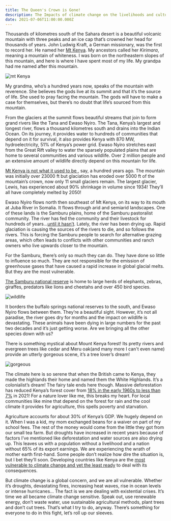 ```yaml
---
title: The Queen's Crown is Gone!
description: The Impacts of climate change on the livelihoods and cultures of indigenous communities.
date: 2021-07-06T11:00:00.000Z
---
```

Thousands of kilometres south of the Sahara desert is a beautiful volcanic mountain with three peaks and an ice cap that’s crowned her head for thousands of years. John Ludwig Kraft, a German missionary, was the first to record her. He named her [Mt Kenya](https://en.wikipedia.org/wiki/Mount_Kenya). My ancestors called her *Kirimara*, meaning a mountain of whiteness. I was born on the northeastern slopes of this mountain, and here is where I have spent most of my life. My grandpa had me named after this mountain.

![mt Kenya](mountain.jpeg)

My grandma, who’s a hundred years now, speaks of the mountain with reverence. She believes the gods live at its summit and that it’s the source of life. She used to pray facing the mountain. The gods will have to make a case for themselves, but there’s no doubt that life’s sourced from this mountain.

From the glaciers at the summit flows beautiful streams that join to form grand rivers like the Tana and Ewaso Nyiro. The Tana, Kenya’s largest and longest river, flows a thousand kilometres south and drains into the Indian Ocean. On its journey, it provides water to hundreds of communities that depend on it for survival, it also provides Kenya with 870 MW, hydroelectricity, 51% of Kenya’s power grid. Ewaso Nyiro stretches east from the Great Rift valley to water the sparsely populated plains that are home to several communities and various wildlife. Over 2 million people and an extensive amount of wildlife directly depend on this mountain for life.

 [Mt Kenya is not what it used to be ](https://www.mdpi.com/2076-3263/8/5/174/htm), say, a hundred years ago. The mountain was initially over 23000 ft but glaciation has eroded over 5000 ft of the mountain’s crown, now only 11 small glaciers remain. The largest glacier, Lewis, has experienced about 90% shrinkage in volume since 1934! They’ll all have completely melted by 2050!

Ewaso Nyiro flows north then southeast of Mt Kenya, on its way to its mouth at Juba River in Somalia. It flows through arid and semiarid landscapes. One of these lands is the Samburu plains, home of the Samburu pastoralist community. The river has fed the community and their livestock for hundreds of years...[until it hasn’t](https://earthobservatory.nasa.gov/images/40781/kenyas-ewaso-nyiro-river-dries). Lately, the river has been drying up. Rapid glaciation is causing the sources of the rivers to die, and so follows the rivers. This is forcing the Samburu people to search for alternative grazing areas, which often leads to conflicts with other communities and ranch owners who live upwards closer to the mountain.

For the Samburu, there’s only so much they can do. They have done so little to influence so much. They are not responsible for the emission of greenhouse gases that have caused a rapid increase in global glacial melts. But they are the most vulnerable.

[The Samburu national reserve](https://www.samburu.net/) is home to large herds of elephants, zebras, giraffes, predators like lions and cheetahs and over 450 bird species.

![wildlife](wildlife.jpeg) 

It borders the buffalo springs national reserves to the south, and Ewaso Nyiro flows between them. They’re a beautiful sight. However, it’s not all paradise, the river goes dry for months and the impact on wildlife is devastating. These animals have been dying in large numbers for the past two decades and it’s just getting worse. Are we bringing all the other species down with us? 

There is something mystical about Mount Kenya forest! Its pretty rivers and evergreen trees like cedar and Meru oak(and many more I can't even name) provide an utterly gorgeous scene, it’s a tree lover’s dream!

![gorgeous](forest.jpeg)

 The climate here is so serene that when the British came to Kenya, they made the highlands their home and named them the White Highlands. It’s a colonialist’s dream! The fairy tale ends here though. Massive deforestation has reduced Kenya’s forest cover from [18% in the early 1960s to less than 7%](https://www.reforestaction.com/en/reforestation-kenya) in 2021! For a nature lover like me, this breaks my heart. For local communities like mine that depend on the forest for rain and the cool climate it provides for agriculture, this spells poverty and starvation.

Agriculture accounts for about 30% of Kenya’s GDP. We hugely depend on it. When I was a kid, my mom exchanged beans for a waiver on part of my school fees. The rest of the money would come from the little they got from our small tea farm. But droughts have increased in recent years because of factors I’ve mentioned like deforestation and water sources are also drying up. This leaves us with a population without a livelihood and a nation without 65% of its export earnings. We are experiencing the wrath of mother earth first-hand. Some people don’t realize how dire the situation is, but I bet they’ll soon. Developing countries like Kenya are the [most vulnerable to climate change and yet the least ready](https://gain.nd.edu/our-work/country-index/rankings/) to deal with its consequences.

But climate change is a global concern, and we are all vulnerable. Whether it’s droughts, devastating fires, increasing heat waves, rise in ocean levels or intense hurricanes… The fact is we are dealing with existential crises. It’s time we all became climate change sensitive. Speak out, use renewable energy, don’t waste water, use sustainable agricultural methods, plant trees and don’t cut trees. That’s what I try to do, anyway. There’s something for everyone to do in this fight, let’s roll up our sleeves.


